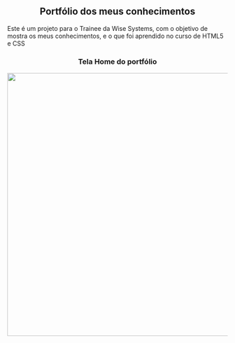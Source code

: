 <div align="center">

## Portfólio dos meus conhecimentos
</div>
Este é um projeto para o Trainee da Wise Systems, com o objetivo de mostra os meus conhecimentos, e o que foi aprendido no curso de HTML5 e CSS


<div align="center">
  
### Tela Home do portfólio
<img src="https://github.com/user-attachments/assets/fed4def1-80f1-4eba-bdf6-6fc29a4ae63e" width="600px" />


</div>

